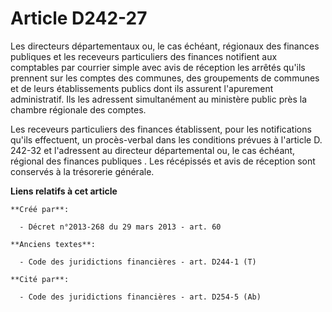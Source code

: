 # Article D242-27

Les directeurs départementaux ou, le cas échéant, régionaux des finances publiques et les receveurs particuliers des finances
notifient aux comptables par courrier simple avec avis de réception les arrêtés qu'ils prennent sur les comptes des communes,
des groupements de communes et de leurs établissements publics dont ils assurent l'apurement administratif. Ils les adressent
simultanément au ministère public près la chambre régionale des comptes. 

Les receveurs particuliers des finances établissent, pour les notifications qu'ils effectuent, un procès-verbal dans les
conditions prévues à l'article D. 242-32 et l'adressent au directeur départemental ou, le cas échéant, régional des finances
publiques . Les récépissés et avis de réception sont conservés à la trésorerie générale.

**Liens relatifs à cet article**

	**Créé par**:

	  - Décret n°2013-268 du 29 mars 2013 - art. 60

	**Anciens textes**:

	  - Code des juridictions financières - art. D244-1 (T)

	**Cité par**:

	  - Code des juridictions financières - art. D254-5 (Ab)
